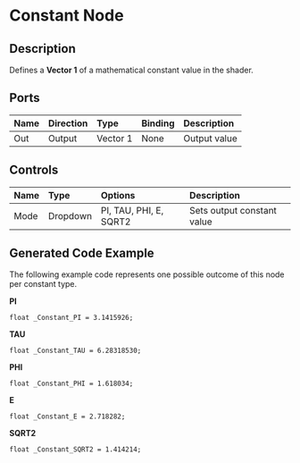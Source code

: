 # Constant Node

## Description

Defines a **Vector 1** of a mathematical constant value in the shader.

## Ports

| Name        | Direction           | Type  | Binding | Description |
|:------------ |:-------------|:-----|:---|:---|
| Out | Output      |    Vector 1 | None | Output value |

## Controls

| Name        | Type           | Options  | Description |
|:------------ |:-------------|:-----|:---|
| Mode  | Dropdown | PI, TAU, PHI, E, SQRT2 | Sets output constant value |

## Generated Code Example

The following example code represents one possible outcome of this node per constant type.

**PI**

```
float _Constant_PI = 3.1415926;
```

**TAU**

```
float _Constant_TAU = 6.28318530;
```

**PHI**

```
float _Constant_PHI = 1.618034;
```

**E**

```
float _Constant_E = 2.718282;
```

**SQRT2**

```
float _Constant_SQRT2 = 1.414214;
```